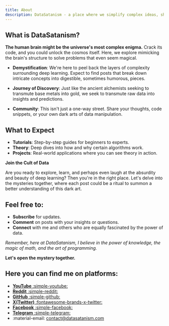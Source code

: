 ```yaml
---
title: About
description: DataSatanism - a place where we simplify complex ideas, share practical projects, and build a community.
---
```


## What is DataSatanism?

**The human brain might be the universe's most complex enigma.** Crack its code, and you could unlock the cosmos itself. Here, we explore mimicking the brain's structure to solve problems that even seem magical.

- **Demystification**: We're here to peel back the layers of complexity surrounding deep learning. Expect to find posts that break down intricate concepts into digestible, sometimes humorous, pieces.
  
- **Journey of Discovery**: Just like the ancient alchemists seeking to transmute base metals into gold, we seek to transmute raw data into insights and predictions.

- **Community**: This isn't just a one-way street. Share your thoughts, code snippets, or your own dark arts of data manipulation.

## What to Expect

- **Tutorials**: Step-by-step guides for beginners to experts.
- **Theory**: Deep dives into how and why certain algorithms work.
- **Projects**: Real-world applications where you can see theory in action.

**Join the Cult of Data**

Are you ready to explore, learn, and perhaps even laugh at the absurdity and beauty of deep learning? Then you're in the right place. Let's delve into the mysteries together, where each post could be a ritual to summon a better understanding of this dark art.

## Feel free to:

- **Subscribe** for updates.
- **Comment** on posts with your insights or questions.
- **Connect** with me and others who are equally fascinated by the power of data.

*Remember, here at DataSatanism, I believe in the power of knowledge, the magic of math, and the art of programming.*

**Let's open the mystery together.**

## Here you can find me on platforms:

- [**YouTube** :simple-youtube:](https://www.youtube.com/@datasatanism)
- [**Reddit** :simple-reddit:](https://www.reddit.com/r/datasatanism/)
- [**GitHub** :simple-github:](https://github.com/nickovchinnikov)
- [**X(Twitter)** :fontawesome-brands-x-twitter:](https://x.com/datasatanisma)
- [**Facebook** :simple-facebook:](https://www.facebook.com/groups/datasatanisma)
- [**Telegram** :simple-telegram:](https://t.me/datasatanisma)
- :material-email: contact@datasatanism.com
